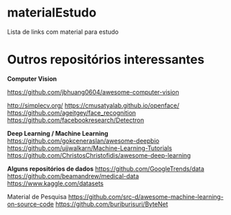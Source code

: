# materialEstudo
Lista de links com material para estudo

# Outros repositórios interessantes
**Computer Vision**

https://github.com/jbhuang0604/awesome-computer-vision

http://simplecv.org/
https://cmusatyalab.github.io/openface/
https://github.com/ageitgey/face_recognition
https://github.com/facebookresearch/Detectron

**Deep Learning / Machine Learning**
https://github.com/gokceneraslan/awesome-deepbio
https://github.com/ujjwalkarn/Machine-Learning-Tutorials
https://github.com/ChristosChristofidis/awesome-deep-learning

**Alguns repositórios de dados**
https://github.com/GoogleTrends/data
https://github.com/beamandrew/medical-data
https://www.kaggle.com/datasets

Material de Pesquisa
https://github.com/src-d/awesome-machine-learning-on-source-code
https://github.com/buriburisuri/ByteNet

